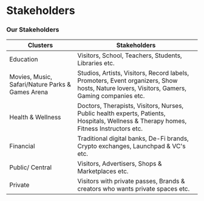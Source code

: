 # Stakeholders

### Our Stakeholders

| Clusters                                         | Stakeholders                                                                                                                               |
| ------------------------------------------------ | ------------------------------------------------------------------------------------------------------------------------------------------ |
| Education                                        | Visitors, School, Teachers, Students, Libraries etc.                                                                                       |
| Movies, Music, Safari/Nature Parks & Games Arena | Studios, Artists, Visitors, Record labels, Promoters, Event organizers, Show hosts, Nature lovers, Visitors, Gamers, Gaming companies etc. |
| Health & Wellness                                | Doctors, Therapists, Visitors, Nurses, Public health experts, Patients, Hospitals, Wellness & Therapy homes, Fitness Instructors etc.      |
| Financial                                        | Traditional digital banks, De-Fi brands, Crypto exchanges, Launchpad & VC's etc.                                                           |
| Public/ Central                                  | Visitors, Advertisers, Shops & Marketplaces etc.                                                                                           |
| Private                                          | Visitors with private passes, Brands & creators who wants private spaces etc.                                                              |
